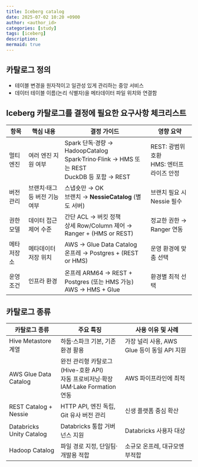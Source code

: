 ```yaml
---
title: Iceberg catalog
date: 2025-07-02 10:20 +0900
author: <author_id>
categories: [study]
tags: [iceberg]
description: 
mermaid: true
---
```


## 카탈로그 정의
- 테이블 변경을 원자적이고 일관성 있게 관리하는 중앙 서비스
- 데이터 테이블 이름(논리 식별자)을 메타데이터 파일 위치와 연결함

## Iceberg 카탈로그를 결정에 필요한 요구사항 체크리스트

| 항목    | 핵심 내용             | 결정 가이드                                                                               | 영향 요약                          |
| ----- | ----------------- | ------------------------------------------------------------------------------------ | ------------------------------ |
| 멀티 엔진 | 여러 엔진 지원 여부       | Spark 단독·경량 → HadoopCatalog<br>Spark·Trino·Flink → HMS 또는 REST<br>DuckDB 등 포함 → REST | REST: 광범위 호환<br>HMS: 엔터프라이즈 안정 |
| 버전 관리 | 브랜치·태그 등 버전 기능 여부 | 스냅숏만 → OK<br>브랜치 → **NessieCatalog** (별도 서버)                                         | 브랜치 필요 시 Nessie 필수             |
| 권한 모델 | 데이터 접근 제어 수준      | 간단 ACL → 버킷 정책<br>상세 Row/Column 제어 → Ranger + (HMS or REST)                          | 정교한 권한 → Ranger 연동             |
| 메타저장소 | 메타데이터 저장 위치       | AWS → Glue Data Catalog<br>온프레 → Postgres + (REST or HMS)                            | 운영 환경에 맞춤 선택                   |
| 운영 조건 | 인프라 환경            | 온프레 ARM64 → REST + Postgres (또는 HMS 가능)<br>AWS → HMS + Glue                          | 환경별 최적 선택                      |


## 카탈로그 종류

| 카탈로그 종류                  | 주요 특징                                                             | 사용 이유 및 사례                      |
| ------------------------ | ----------------------------------------------------------------- | ------------------------------- |
| Hive Metastore 계열        | 하둡·스파크 기본, 기존 환경 활용                                               | 가장 널리 사용, AWS Glue 등이 동일 API 지원 |
| AWS Glue Data Catalog    | 완전 관리형 카탈로그 (Hive-호환 API)<br>자동 프로비저닝·확장<br>IAM·Lake Formation 연동 | AWS 파이프라인에 최적                   |
| REST Catalog + Nessie    | HTTP API, 엔진 독립, Git 유사 버전 관리                                     | 신생 플랫폼 중심 확산                    |
| Databricks Unity Catalog | Databricks 통합 거버넌스 지원                                             | Databricks 사용자 대상               |
| Hadoop Catalog           | 파일 경로 지정, 단일팀·개발용 적합                                              | 소규모 온프레, 대규모엔 부적합               |

